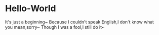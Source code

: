 # Hello-World
It's just a beginning~
Because I couldn't speak English,I don't know what you mean,sorry~
Though I was a fool,I still do it~
